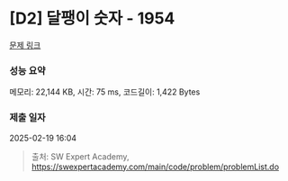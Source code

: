 # [D2] 달팽이 숫자 - 1954 

[문제 링크](https://swexpertacademy.com/main/code/problem/problemDetail.do?contestProbId=AV5PobmqAPoDFAUq) 

### 성능 요약

메모리: 22,144 KB, 시간: 75 ms, 코드길이: 1,422 Bytes

### 제출 일자

2025-02-19 16:04



> 출처: SW Expert Academy, https://swexpertacademy.com/main/code/problem/problemList.do
